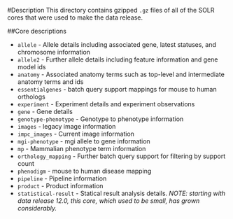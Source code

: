 #Description
This directory contains gzipped `.gz` files
            of all of the SOLR cores that were used
            to make the data release.

##Core descriptions
- `allele` - Allele details including associated gene,
             latest statuses, and chromosome information
- `allele2` - Further allele details including feature
              information and gene model ids
- `anatomy` - Associated anatomy terms such as top-level
              and intermediate anatomy terms and ids
- `essentialgenes` - batch query support mappings for
                     mouse to human orthologs
- `experiment` - Experiment details and experiment
                 observations
- `gene` - Gene details
- `genotype-phenotype` - Genotype to phenotype information
- `images` - legacy image information
- `impc_images` - Current image information
- `mgi-phenotype` - mgi allele to gene information
- `mp` - Mammalian phenotype term information
- `orthology_mapping` - Further batch query support for
                        filtering by support count
- `phenodigm` - mouse to human disease mapping
- `pipeline` - Pipeline information
- `product` - Product information
- `statistical-result` - Statical result analysis
                         details. _NOTE: starting 
                         with data release 12.0,
                         this core, which used to be
                         small, has grown considerably._